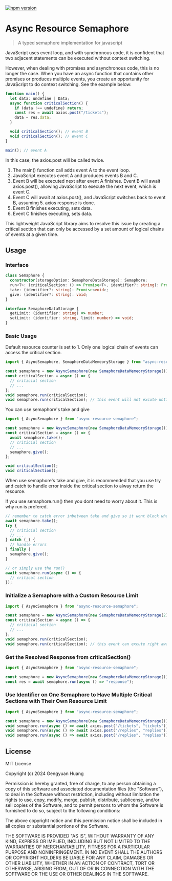 [![npm version](https://badge.fury.io/js/async-resource-semaphore.svg)](https://badge.fury.io/js/async-resource-semaphore)

# Async Resource Semaphore

> A typed semaphore implementation for javascript

JavaScript uses event loop, and with synchronous code, it is confident that two adjacent statements can be executed without context switching.

However, when dealing with promises and asynchronous code, this is no longer the case. When you have an async function that contains other promises or produces multiple events, you create an opportunity for JavaScript to do context switching. See the example below:

```typescript
function main() {
  let data: undefine | Data;
  async function criticalSection() {
    if (data !== undefine) return;
    const res = await axios.post("/tickets");
    data = res.data;
  }

  void criticalSection(); // event B
  void criticalSection(); // event C
}

main(); // event A
```

In this case, the axios.post will be called twice.

1. The main() function call adds event A to the event loop.
2. JavaScript executes event A and produces events B and C.
3. Event B will be executed next after event A finishes. Event B will await axios.post(), allowing JavaScript to execute the next event, which is event C.
4. Event C will await at axios.post(), and JavaScript switches back to event B, assuming 5. axios response is done.
5. Event B finishes executing, sets data.
6. Event C finishes executing, sets data.

This lightweight JavaScript library aims to resolve this issue by creating a critical section that can only be accessed by a set amount of logical chains of events at a given time.

## Usage

### Interface

```typescript
class Semaphore {
  constructor(storageOption: SemaphoreDataStorage): Semaphore;
  run<T>: (criticalSection: () => Promise<T>, identifier?: string): Promise<T>;
  take: (identifier?: string): Promise<void>;
  give: (identifier?: string): void;
}

interface SemaphoreDataStorage {
  getLimit: (identifier: string) => number;
  setLimit: (identifier: string, limit: number) => void;
}


```

### Basic Usage

Default resource counter is set to 1. Only one logical chain of events can access the critical section.

```typescript
import { AsyncSemaphore, SemaphoreDataMemeoryStorage } from "async-resource-semaphore";

const semaphore = new AsyncSemaphore(new SemaphoreDataMemeoryStorage()); // defaut resource counter is 1
const criticalSection = async () => {
  // criticial section
  // ...
};
void semaphore.run(criticalSection);
void semaphore.run(criticalSection); // this event will not excute untill the first one exit
```

You can use semaphore's take and give

```typescript
import { AsyncSemaphore } from "async-resource-semaphore";

const semaphore = new AsyncSemaphore(new SemaphoreDataMemeoryStorage()); // defaut resource counter is 1
const criticalSection = async () => {
  await semaphore.take();
  // criticial section
  // ...
  semaphore.give();
};

void criticalSection();
void criticalSection();
```

When use semaphore's take and give, it is recommended that you use try and catch to handle error inside the critical section to alway return the resource.

If you use semaphore.run() then you dont need to worry about it. This is why run is prefered.

```typescript
// remember to catch error inbetween take and give so it wont block when there is failure
await semaphore.take();
try {
  // criticial section
  // ...
} catch (_) {
  // handle errors
} finally {
  semaphore.give();
}

// or simply use the run()
await semaphore.run(async () => {
  // critical section
});
```

### Initialize a Semaphore with a Custom Resource Limit

```typescript
import { AsyncSemaphore } from "async-resource-semaphore";

const semaphore = new AsyncSemaphore(new SemaphoreDataMemeoryStorage(2)); // critical section can be accessed by at most two logical chain of events
const criticalSection = async () => {
  // criticial section
  // ...
};
void semaphore.run(criticalSection);
void semaphore.run(criticalSection); // this event can excute right away
```

### Get the Resolved Response from criticalSection()

```typescript
import { AsyncSemaphore } from "async-resource-semaphore";

const semaphore = new AsyncSemaphore(new SemaphoreDataMemeoryStorage());
const res = await semaphore.run(async () => "response");
```

### Use Identifier on One Semaphore to Have Multiple Critical Sections with Their Own Resource Limit

```typescript
import { AsyncSemaphore } from "async-resource-semaphore";

const semaphore = new AsyncSemaphore(new SemaphoreDataMemeoryStorage());
void semaphore.run(async () => await axios.post("/tickets", "tickets")); // A
void semaphore.run(async () => await axios.post("/replies", "replies")); // B
void semaphore.run(async () => await axios.post("/replies", "replies")); // C - this one will have to wait for B to exit
```

## License

MIT License

Copyright (c) 2024 Gengyuan Huang

Permission is hereby granted, free of charge, to any person obtaining a copy
of this software and associated documentation files (the "Software"), to deal
in the Software without restriction, including without limitation the rights
to use, copy, modify, merge, publish, distribute, sublicense, and/or sell
copies of the Software, and to permit persons to whom the Software is
furnished to do so, subject to the following conditions:

The above copyright notice and this permission notice shall be included in all
copies or substantial portions of the Software.

THE SOFTWARE IS PROVIDED "AS IS", WITHOUT WARRANTY OF ANY KIND, EXPRESS OR
IMPLIED, INCLUDING BUT NOT LIMITED TO THE WARRANTIES OF MERCHANTABILITY,
FITNESS FOR A PARTICULAR PURPOSE AND NONINFRINGEMENT. IN NO EVENT SHALL THE
AUTHORS OR COPYRIGHT HOLDERS BE LIABLE FOR ANY CLAIM, DAMAGES OR OTHER
LIABILITY, WHETHER IN AN ACTION OF CONTRACT, TORT OR OTHERWISE, ARISING FROM,
OUT OF OR IN CONNECTION WITH THE SOFTWARE OR THE USE OR OTHER DEALINGS IN THE
SOFTWARE.
